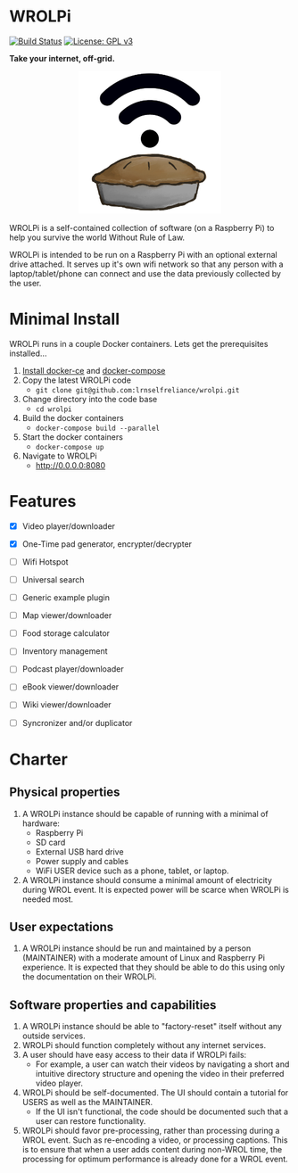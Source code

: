 # WROLPi
[![Build Status](https://img.shields.io/travis/lrnselfreliance/wrolpi?style=flat-square)](https://travis-ci.com/lrnselfreliance/wrolpi)
[![License: GPL v3](https://img.shields.io/github/license/lrnselfreliance/wrolpi?style=flat-square)](https://github.com/lrnselfreliance/wrolpi/blob/master/LICENSE)

**Take your internet, off-grid.**

<p align="center">
  <img width="256px" src="https://raw.githubusercontent.com/lrnselfreliance/wrolpi/master/icon.png" alt='WROLPi Logo'>
</p>

WROLPi is a self-contained collection of software (on a Raspberry Pi) to help you survive the world Without Rule of Law.

WROLPi is intended to be run on a Raspberry Pi with an optional external drive attached.  It serves up it's own wifi
network so that any person with a laptop/tablet/phone can connect and use the data previously collected by the user.


# Minimal Install
WROLPi runs in a couple Docker containers.  Lets get the prerequisites installed...
1. [Install docker-ce](https://docs.docker.com/install/linux/docker-ce/debian/) and
    [docker-compose](https://docs.docker.com/compose/install/)
1. Copy the latest WROLPi code
    * `git clone git@github.com:lrnselfreliance/wrolpi.git`
1. Change directory into the code base
    * `cd wrolpi`
1. Build the docker containers
    * `docker-compose build --parallel`
1. Start the docker containers
    * `docker-compose up`
1. Navigate to WROLPi
    * http://0.0.0.0:8080


# Features
- [x] Video player/downloader
- [x] One-Time pad generator, encrypter/decrypter
- [ ] Wifi Hotspot
- [ ] Universal search
- [ ] Generic example plugin
- [ ] Map viewer/downloader
- [ ] Food storage calculator
- [ ] Inventory management
- [ ] Podcast player/downloader
- [ ] eBook viewer/downloader
- [ ] Wiki viewer/downloader
- [ ] Syncronizer and/or duplicator


# Charter
## Physical properties
1. A WROLPi instance should be capable of running with a minimal of hardware:
    * Raspberry Pi
    * SD card
    * External USB hard drive
    * Power supply and cables
    * WiFi USER device such as a phone, tablet, or laptop.
1. A WROLPi instance should consume a minimal amount of electricity during WROL event.  It is expected power will be
scarce when WROLPi is needed most.
## User expectations
1. A WROLPi instance should be run and maintained by a person (MAINTAINER) with a moderate amount of Linux and
Raspberry Pi experience.  It is expected that they should be able to do this using only the documentation on their
WROLPi.
## Software properties and capabilities
1. A WROLPi instance should be able to "factory-reset" itself without any outside services.
1. WROLPi should function completely without any internet services.
1. A user should have easy access to their data if WROLPi fails:
    * For example, a user can watch their videos by navigating a short and intuitive directory structure and opening the
      video in their preferred video player.
1. WROLPi should be self-documented.  The UI should contain a tutorial for USERS as well as the MAINTAINER.
    * If the UI isn't functional, the code should be documented such that a user can restore functionality.
1. WROLPi should favor pre-processing, rather than processing during a WROL event.  Such as re-encoding a video, or
processing captions.  This is to ensure that when a user adds content during non-WROL time, the processing for optimum
performance is already done for a WROL event.
